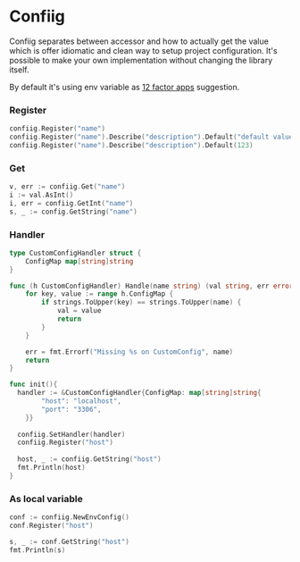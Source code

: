 # Confiig


Confiig separates between accessor and how to actually get the value which is offer idiomatic and clean way to setup project configuration. It's possible to make your own implementation without changing the library itself.

By default it's using env variable as [12 factor apps](https://12factor.net/) suggestion. 

### Register
```go
confiig.Register("name")
confiig.Register("name").Describe("description").Default("default value")
confiig.Register("name").Describe("description").Default(123)
```

### Get
```go
v, err := confiig.Get("name")
i := val.AsInt()
i, err = confiig.GetInt("name")
s, _ := config.GetString("name")
```

### Handler

```go
type CustomConfigHandler struct {
	ConfigMap map[string]string
}

func (h CustomConfigHandler) Handle(name string) (val string, err error) {
	for key, value := range h.ConfigMap {
		if strings.ToUpper(key) == strings.ToUpper(name) {
			val = value
			return
		}
	}

	err = fmt.Errorf("Missing %s on CustomConfig", name)
	return
}

func init(){
  handler := &CustomConfigHandler{ConfigMap: map[string]string{
		"host": "localhost",
		"port": "3306",
	}}
  
  confiig.SetHandler(handler)
  confiig.Register("host")
  
  host, _ := confiig.GetString("host")
  fmt.Println(host)
}
```


### As local variable

```go
conf := confiig.NewEnvConfig()
conf.Register("host")

s, _ := conf.GetString("host")
fmt.Println(s)
```
